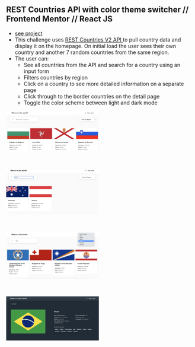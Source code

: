 ## REST Countries API with color theme switcher // Frontend Mentor // React JS

- [see project](https://sweta-fm-countries-api.netlify.app)
- This challenge uses [REST Countries V2 API ](https://restcountries.com/#api-endpoints-v2) to pull country data and display it on the homepage.
  On initial load the user sees their own country and another 7 random countries from the same region.
- The user can:
  - See all countries from the API and search for a country using an input form
  - Filters countries by region
  - Click on a country to see more detailed information on a separate page
  - Click through to the border countries on the detail page
  - Toggle the color scheme between light and dark mode

<p align-items: center>
    <img src='./readme-images/Screenshot-countries-01.png' width='250'>
</p>
<br/>
<p align-items: center>
    <img src='./readme-images/Screenshot-countries-02.png' width='250'>
</p>
<br/>
<p align-items: center>
    <img src='./readme-images/Screenshot-countries-03.png' width='250'>
</p>
<br/>
<p align-items: center>
    <img src='./readme-images/Screenshot-countries-04.png' width='250'>
</p>
<br/>
